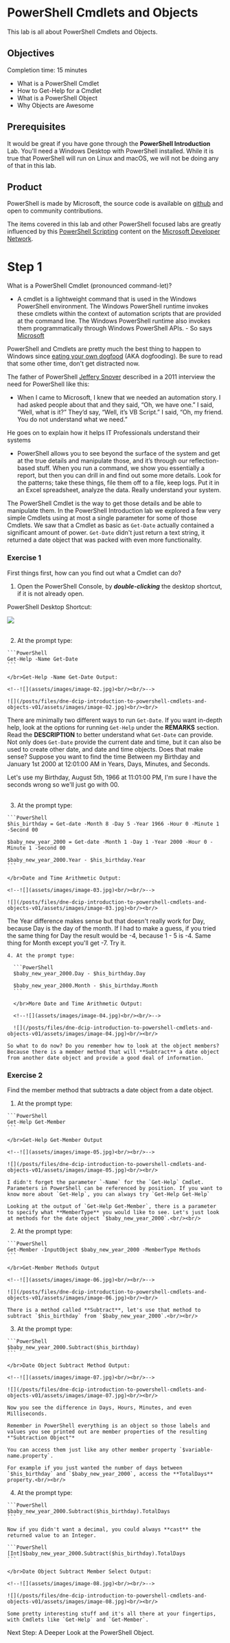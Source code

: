# PowerShell Cmdlets and Objects

This lab is all about PowerShell Cmdlets and Objects.

## Objectives

Completion time: 15 minutes

  - What is a PowerShell Cmdlet
  - How to Get-Help for a Cmdlet
  - What is a PowerShell Object
  - Why Objects are Awesome

## Prerequisites

It would be great if you have gone through the **PowerShell Introduction** Lab. You'll need a Windows Desktop with PowerShell installed. While it is true that PowerShell will run on Linux and macOS, we will not be doing any of that in this lab.

## Product

PowerShell is made by Microsoft, the source code is available on [github](https://github.com/powershell/powershell) and open to community contributions.

The items covered in this lab and other PowerShell focused labs are greatly influenced by this [PowerShell Scripting](https://msdn.microsoft.com/en-us/powershell/scripting/powershell-scripting) content on the [Microsoft Developer Network](https://msdn.microsoft.com/en-us/default.aspx).

# Step 1

What is a PowerShell Cmdlet (pronounced command-let)?

  - A cmdlet is a lightweight command that is used in the Windows PowerShell environment. The Windows PowerShell runtime invokes these cmdlets within the context of automation scripts that are provided at the command line. The Windows PowerShell runtime also invokes them programmatically through Windows PowerShell APIs. - So says [Microsoft](https://msdn.microsoft.com/en-us/library/ms714395%28v=vs.85%29.aspx?f=255&MSPPError=-2147217396)

PowerShell and Cmdlets are pretty much the best thing to happen to Windows since [eating your own dogfood](https://blog.codinghorror.com/showstopper/) (AKA dogfooding). Be sure to read that some other time, don't get distracted now.

The father of PowerShell [Jeffery Snover](https://en.wikipedia.org/wiki/Jeffrey_Snover) described in a 2011 interview the need for PowerShell like this:

  - When I came to Microsoft, I knew that we needed an automation story. I had asked people about that and they said, “Oh, we have one.” I said, “Well, what is it?” They’d say, “Well, it’s VB Script.” I said, “Oh, my friend. You do not understand what we need.”

He goes on to explain how it helps IT Professionals understand their systems

  - PowerShell allows you to see beyond the surface of the system and get at the true details and manipulate those, and it’s through our reflection-based stuff. When you run a command, we show you essentially a report, but then you can drill in and find out some more details. Look for the patterns; take these things, file them off to a file, keep logs. Put it in an Excel spreadsheet, analyze the data. Really understand your system.

The PowerShell Cmdlet is the way to get those details and be able to manipulate them.  In the PowerShell Introduction lab we explored a few very simple Cmdlets using at most a single parameter for some of those Cmdlets. We saw that a Cmdlet as basic as `Get-Date` actually contained a significant amount of power.  `Get-Date` didn't just return a text string, it returned a date object that was packed with even more functionality.

### Exercise 1

First things first, how can you find out what a Cmdlet can do?

  1. Open the PowerShell Console, by ***double-clicking*** the desktop shortcut, if it is not already open.

  PowerShell Desktop Shortcut:

  <!--![](assets/images/image-01.jpg)<br/><br/>-->

  ![](/posts/files/dne-dcip-introduction-to-powershell-cmdlets-and-objects-v01/assets/images/image-01.jpg)<br/><br/>

  2. At the prompt type:

    ```PowerShell
    Get-Help -Name Get-Date
    ```

    </br>Get-Help -Name Get-Date Output:

    <!--![](assets/images/image-02.jpg)<br/><br/>-->

    ![](/posts/files/dne-dcip-introduction-to-powershell-cmdlets-and-objects-v01/assets/images/image-02.jpg)<br/><br/>

  There are minimally two different ways to run `Get-Date`. If you want in-depth help, look at the options for running `Get-Help` under the **REMARKS** section. Read the **DESCRIPTION** to better understand what `Get-Date` can provide. Not only does `Get-Date` provide the current date and time, but it can also be used to create other date, and date and time objects. Does that make sense? Suppose you want to find the time Between my Birthday and January 1st 2000 at 12:01:00 AM in Years, Days, Minutes, and Seconds.

  Let's use my Birthday, August 5th, 1966 at 11:01:00 PM, I'm sure I have the seconds wrong so we'll just go with 00.<br/><br/>

  3. At the prompt type:

    ```PowerShell
    $his_birthday = Get-date -Month 8 -Day 5 -Year 1966 -Hour 0 -Minute 1 -Second 00

    $baby_new_year_2000 = Get-date -Month 1 -Day 1 -Year 2000 -Hour 0 -Minute 1 -Second 00

    $baby_new_year_2000.Year - $his_birthday.Year
    ```

    </br>Date and Time Arithmetic Output:

    <!--![](assets/images/image-03.jpg)<br/><br/>-->

    ![](/posts/files/dne-dcip-introduction-to-powershell-cmdlets-and-objects-v01/assets/images/image-03.jpg)<br/><br/>

  The Year difference makes sense but that doesn't really work for Day, because Day is the day of the month. If I had to make a guess, if you tried the same thing for Day the result would be -4, because 1 - 5 is -4. Same thing for Month except you'll get -7. Try it.

    4. At the prompt type:

      ```PowerShell
      $baby_new_year_2000.Day - $his_birthday.Day

      $baby_new_year_2000.Month - $his_birthday.Month
      ```

      </br>More Date and Time Arithmetic Output:

      <!--![](assets/images/image-04.jpg)<br/><br/>-->

      ![](/posts/files/dne-dcip-introduction-to-powershell-cmdlets-and-objects-v01/assets/images/image-04.jpg)<br/><br/>    

    So what to do now? Do you remember how to look at the object members? Because there is a member method that will **Subtract** a date object from another date object and provide a good deal of information.

### Exercise 2

Find the member method that subtracts a date object from a date object.

  1. At the prompt type:

    ```PowerShell
    Get-Help Get-Member
    ```

    </br>Get-Help Get-Member Output

    <!--![](assets/images/image-05.jpg)<br/><br/>-->

    ![](/posts/files/dne-dcip-introduction-to-powershell-cmdlets-and-objects-v01/assets/images/image-05.jpg)<br/><br/>

    I didn't forget the parameter `-Name` for the `Get-Help` Cmdlet. Parameters in PowerShell can be referenced by position. If you want to know more about `Get-Help`, you can always try `Get-Help Get-Help`

    Looking at the output of `Get-Help Get-Member`, there is a parameter to specify what **MemberType** you would like to see. Let's just look at methods for the date object `$baby_new_year_2000`.<br/><br/>

  2. At the prompt type:

    ```PowerShell
    Get-Member -InputObject $baby_new_year_2000 -MemberType Methods
    ```

    </br>Get-Member Methods Output

    <!--![](assets/images/image-06.jpg)<br/><br/>-->

    ![](/posts/files/dne-dcip-introduction-to-powershell-cmdlets-and-objects-v01/assets/images/image-06.jpg)<br/><br/>

    There is a method called **Subtract**, let's use that method to subtract `$his_birthday` from `$baby_new_year_2000`.<br/><br/>

  3. At the prompt type:

    ```PowerShell
    $baby_new_year_2000.Subtract($his_birthday)
    ```

    </br>Date Object Subtract Method Output:

    <!--![](assets/images/image-07.jpg)<br/><br/>-->

    ![](/posts/files/dne-dcip-introduction-to-powershell-cmdlets-and-objects-v01/assets/images/image-07.jpg)<br/><br/>

    Now you see the difference in Days, Hours, Minutes, and even Milliseconds.

    Remember in PowerShell everything is an object so those labels and values you see printed out are member properties of the resulting *"Subtraction Object"*

    You can access them just like any other member property `$variable-name.property`.

    For example if you just wanted the number of days between `$his_birthday` and `$baby_new_year_2000`, access the **TotalDays** property.<br/><br/>

  4. At the prompt type:

    ```PowerShell
    $baby_new_year_2000.Subtract($his_birthday).TotalDays
    ```

    Now if you didn't want a decimal, you could always **cast** the returned value to an Integer.

    ```PowerShell
    [Int]$baby_new_year_2000.Subtract($his_birthday).TotalDays
    ```

    </br>Date Object Subtract Member Select Output:

    <!--![](assets/images/image-08.jpg)<br/><br/>-->

    ![](/posts/files/dne-dcip-introduction-to-powershell-cmdlets-and-objects-v01/assets/images/image-08.jpg)<br/><br/>

    Some pretty interesting stuff and it's all there at your fingertips, with Cmdlets like `Get-Help` and `Get-Member`.

Next Step: A Deeper Look at the PowerShell Object.

